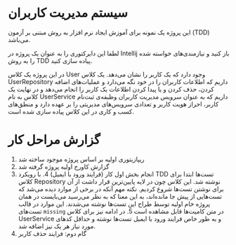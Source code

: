 # سیستم مدیریت کاربران

این پروژه یک نمونه برای آموزش ایجاد نرم افزار به روش مبتنی بر آزمون (TDD) می‌باشد.

لطفا این دایرکتوری را به عنوان یک پروژه در Intellij باز کنید و نیازمندی‌های خواسته شده را به روش TDD پیاده سازی کنید.

در این پروژه یک کلاس User وجود دارد که یک کاربر را نشان می‌دهد. یک کلاس UserRepository داریم که اطلاعات کاربران را در خود نگه می‌دارد و عملیات‌های اضافه کردن، حذف کردن و یا پیدا کردن اطلاعات یک کاربر را انجام می‌دهد و در نهایت یک کلاس به نام UserService داریم که به عنوان سرویس مدیریت کاربران وظیفه‌ی ثبت‌نام کاربر، احراز هویت کاربر و تعدادی سرویس‌های مدیریتی را بر عهده دارد و منطق‌های کسب و کاری در این کلاس پیاده سازی شده است.

# گزارش مراحل کار
1. ریپازیتوری اولیه بر اساس پروژه موجود ساخته شد
2. گزارش کاورج اولیه پروژه گرفته شد
3. انجام بخش اول کار (فرایند ورود با ایمیل)
   4. با رویکرد TDD تست‌ها ابتدا برای کلاس Repository نوشته شد. این کلاس چون در لایه پایین‌ترین قرار داشت از آن برای نوشتن تست‌ها شروع کردیم. نکته مهم آنکه در برخی از موارد دیده می‌شد که تست‌هایی از پیش جا مانده‌اند، به این معنا که به نظر می‌رسید می‌بایست در همان پروژه خام اولیه توسط طراح این تست‌ها نوشته می‌شدند. این موارد در قالب تست‌های `missing` در متن کامیت‌ها قابل مشاهده است
   5. در ادامه نیز برای کلاس  UserService و به طور خاص فرایند ورود با ایمیل تست‌ها نوشته و حداقل کد‌های مورد نیاز هر یک نیز اضافه شد.
6. گام دوم: فرایند حذف کاربر

